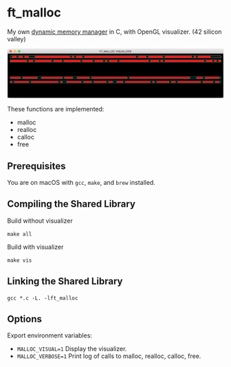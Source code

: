 # ft_malloc
My own [dynamic memory manager](https://en.wikipedia.org/wiki/C_dynamic_memory_allocation) in C, with OpenGL visualizer. (42 silicon valley)

![visualizer](https://github.com/ashih42/ft_malloc/blob/master/Screenshots/visualizer.png)

These functions are implemented:
* malloc
* realloc
* calloc
* free

## Prerequisites

You are on macOS with `gcc`, `make`, and `brew` installed.

## Compiling the Shared Library

Build without visualizer
```
make all
```

Build with visualizer
```
make vis
```

## Linking the Shared Library

```
gcc *.c -L. -lft_malloc
```

## Options

Export environment variables:
* `MALLOC_VISUAL=1` Display the visualizer.
* `MALLOC_VERBOSE=1` Print log of calls to malloc, realloc, calloc, free.

